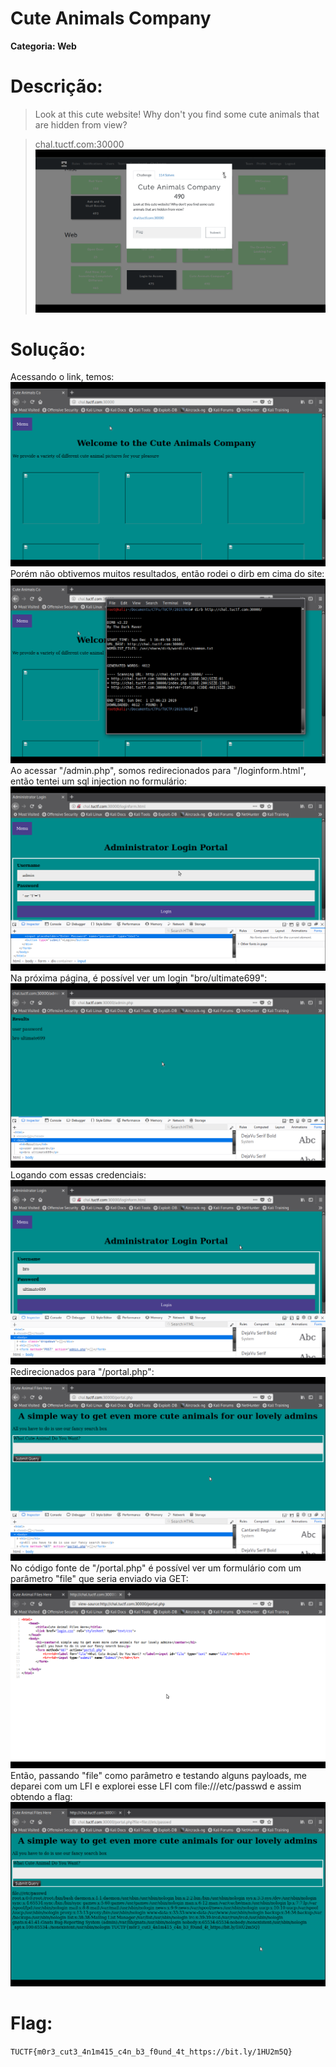 # Cute Animals Company

**Categoria: Web**

# Descrição:
>Look at this cute website! Why don't you find some cute animals that are hidden from view?

>chal.tuctf.com:30000
![CuteAnimalCompany - Chall](cute0.png)

# Solução:
Acessando o link, temos:
![CuteAnimalCompany - Página Web](cute1.png)
Porém não obtivemos muitos resultados, então rodei o dirb em cima do site:
![CuteAnimalCompany - dirb](cute2.png)
Ao acessar "/admin.php", somos redirecionados para "/loginform.html", então tentei um sql injection no formulário:
![CuteAnimalCompany - SQL Injection](cute3.png)
Na próxima página, é possível ver um login "bro/ultimate699":
![CuteAnimalCompany - Credenciais](cute4.png)
Logando com essas credenciais:
![CuteAnimalCompany - Logando](cute5.png)
Redirecionados para "/portal.php":
![CuteAnimalCompany - Portal](cute6.png)
No código fonte de "/portal.php" é possível ver um formulário com um parâmetro "file" que seria enviado via GET:
![CuteAnimalCompany - Código fonte "/portal.php"](cute7.png)
Então, passando "file" como parâmetro e testando alguns payloads, me deparei com um LFI e explorei esse LFI com file:///etc/passwd e assim obtendo a flag:
![CuteAnimalCompany - LFI file:///etc/passwd](cute8.png)

# Flag:
```TUCTF{m0r3_cut3_4n1m415_c4n_b3_f0und_4t_https://bit.ly/1HU2m5Q}```
